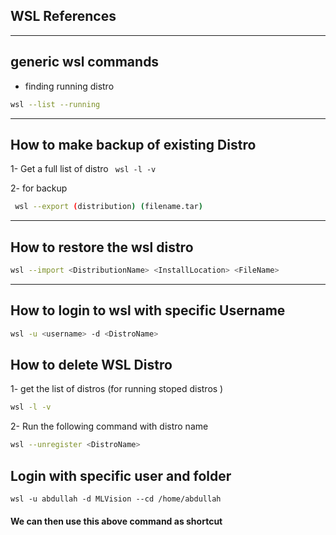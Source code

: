 WSL References 
---
---

## generic wsl commands 
- finding running distro 
``` bash 
wsl --list --running 
```

---

## How to make backup of existing Distro 

1- Get a full list of distro ` wsl -l -v`

2- for backup 
```bash 
 wsl --export (distribution) (filename.tar)

```

---
## How to restore the wsl distro 

```bash
wsl --import <DistributionName> <InstallLocation> <FileName>

```


---


## How to login to wsl with specific Username 

```bash
wsl -u <username> -d <DistroName>
```



## How to delete WSL Distro 
1- get the list of distros (for running stoped distros )
```bash
wsl -l -v
```
2- Run the following command with distro name
```bash
wsl --unregister <DistroName>
```

## Login with specific user and folder 

``` wsl -u abdullah -d MLVision --cd /home/abdullah ``` 

#### We can then use this above command as shortcut 